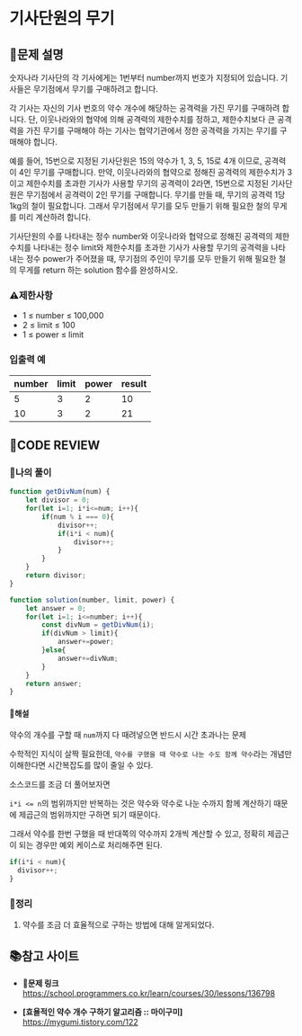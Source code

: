 # 기사단원의 무기

## **📝문제 설명**

숫자나라 기사단의 각 기사에게는 1번부터 number까지 번호가 지정되어 있습니다. 기사들은 무기점에서 무기를 구매하려고 합니다.

각 기사는 자신의 기사 번호의 약수 개수에 해당하는 공격력을 가진 무기를 구매하려 합니다. 단, 이웃나라와의 협약에 의해 공격력의 제한수치를 정하고, 제한수치보다 큰 공격력을 가진 무기를 구매해야 하는 기사는 협약기관에서 정한 공격력을 가지는 무기를 구매해야 합니다.

예를 들어, 15번으로 지정된 기사단원은 15의 약수가 1, 3, 5, 15로 4개 이므로, 공격력이 4인 무기를 구매합니다. 만약, 이웃나라와의 협약으로 정해진 공격력의 제한수치가 3이고 제한수치를 초과한 기사가 사용할 무기의 공격력이 2라면, 15번으로 지정된 기사단원은 무기점에서 공격력이 2인 무기를 구매합니다. 무기를 만들 때, 무기의 공격력 1당 1kg의 철이 필요합니다. 그래서 무기점에서 무기를 모두 만들기 위해 필요한 철의 무게를 미리 계산하려 합니다.

기사단원의 수를 나타내는 정수 number와 이웃나라와 협약으로 정해진 공격력의 제한수치를 나타내는 정수 limit와 제한수치를 초과한 기사가 사용할 무기의 공격력을 나타내는 정수 power가 주어졌을 때, 무기점의 주인이 무기를 모두 만들기 위해 필요한 철의 무게를 return 하는 solution 함수를 완성하시오.

### **⚠제한사항**

- 1 ≤ number ≤ 100,000
- 2 ≤ limit ≤ 100
- 1 ≤ power ≤ limit

### **입출력 예**

| number | limit | power | result |
| ------ | ----- | ----- | ------ |
| 5      | 3     | 2     | 10     |
| 10     | 3     | 2     | 21     |

## **🧐CODE REVIEW**

### **🧾나의 풀이**

```js
function getDivNum(num) {
    let divisor = 0;
    for(let i=1; i*i<=num; i++){
        if(num % i === 0){
            divisor++;
            if(i*i < num){
                divisor++;
            }
        }
    }
    return divisor;
}

function solution(number, limit, power) {
    let answer = 0;
    for(let i=1; i<=number; i++){
        const divNum = getDivNum(i);
        if(divNum > limit){
            answer+=power;
        }else{
            answer+=divNum;
        }
    }
    return answer;
}
```

#### **📝해설**

약수의 개수를 구할 때 `num`까지 다 때려넣으면 반드시 시간 초과나는 문제

수학적인 지식이 살짝 필요한데, `약수를 구했을 때 약수로 나눈 수도 함께 약수`라는 개념만 이해한다면 시간복잡도를 많이 줄일 수 있다.

소스코드를 조금 더 풀어보자면

`i*i <= n`의 범위까지만 반복하는 것은 약수와 약수로 나눈 수까지 함께 계산하기 때문에 제곱근의 범위까지만 구하면 되기 때문이다.

그래서 약수를 한번 구했을 때 반대쪽의 약수까지 2개씩 계산할 수 있고, 정확히 제곱근이 되는 경우만 예외 케이스로 처리해주면 된다.

```js
if(i*i < num){
  divisor++;
}
```

### **🔖정리**

1. 약수를 조금 더 효율적으로 구하는 방법에 대해 알게되었다.

## 📚참고 사이트

- **🔗문제 링크**<br/>
https://school.programmers.co.kr/learn/courses/30/lessons/136798

- **[효욜적인 약수 개수 구하기 알고리즘 :: 마이구미]**<br/>
https://mygumi.tistory.com/122